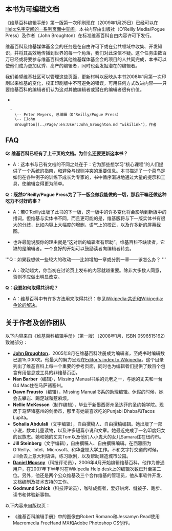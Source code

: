 ## 本书为可编辑文档

《维基百科编辑手册》第一版第一次印刷现在（2009年1月25日）已经可以在[Help:名字空间的一系列页面中查阅](https://zh.wikipedia.org/wiki/Help:名字空间 "wikilink")。本书内容由出版社（O'Reilly
Media/Pogue Press）及作者（John Broughton）在标准维基百科自由内容许可下发行。

维基百科及维基媒体基金会的任务是在自由许可下或在公共领域中收集、开发知识，并将其高效地传播到世界的每一个角落，我们对此深信不疑。这个任务由数百万已经或将要参与维基百科或其他维基媒体基金会的项目的人共同完成，本书可以使他们成为更加优秀、高产的编辑者，同时也会发掘潜在的编辑者。

我们希望维基社区可以管理这些页面，更新材料以反映从本书2008年1月第一次印刷以来维基的变化，校正印刷版中不可避免的错误，可用任何方式改进内容——只要维基百科的编辑者们认为这对其他编辑者或潜在的编辑者很有价值。

  -

      -
        \-- Peter Meyers, 总编辑（O'Reilly/Pogue Press）
        \-- [John
        Broughton](../Page/:en:User:John_Broughton.md "wikilink")，作者

## FAQ

**Q: 维基百科已经有了上千页的文档。为什么还要更新这本书？**

  -
    A：这本书与已有文档的不同之处在于：它为那些想学习“核心课程”的人们提供了一个系统的指南，和避免与规则冲突的重要信息。本书描述了一个菜鸟是如何在各种例子的训练下成长为专家的，书中循序渐进地通过大量的提示和工具，使编辑变得更为简单。

**Q：既然O'Reilly/Pogue Press为了下一版会做我能做的一切，那我干嘛还做这种吃力不讨好的事？**

  -
    A：若O'Reilly出版了此书的下一版，这一版中的许多变化将会影响到新版中的措词。但维基与实体书不同，而且更可能的是，维基版将与下一版实体书有很大的分歧，比如内容上大幅度的增删，语气上的校正，以及许多新的屏幕截图。

<!-- end list -->

  -
    也许最能说服你的理由就是“这对新的编辑者有帮助”。维基百科不缺读者，它缺的是编辑者。一个良好的开始可以鼓励读者向编辑者转变。

'''Q：如果我想做一些较大的改动——比如增加一章或分割一章——该怎么办？ '''

  -
    A：改动越大，你当初在讨论页上发布的内容就越重要。除非大多数人同意，否则不应做出明显改变。

**Q：我要如何取得共识呢？**

  -
    A：维基百科中有许多方法用来取得共识：参见[Wikipedia:共识和](https://zh.wikipedia.org/wiki/Wikipedia:共识 "wikilink")[Wikipedia:争论的解决](https://zh.wikipedia.org/wiki/Wikipedia:争论的解决 "wikilink")。

## 关于作者及创作团队

以下内容来自《维基百科编辑手册》（第一版）（2008年1月，ISBN 0596515162）致谢部分：

  - **[John
    Broughton](../Page/:en:User:John_Broughton.md "wikilink")**，2005年8月在维基百科注册成为编辑者，至成书时编辑数已逾15,000次。他最大的努力呈现在[Editor's
    index to
    Wikipedia](../Page/:en:Wikipedia:Editor's_index_to_Wikipedia.md "wikilink")。这个目录列出了维基百科上每一个重要的参考页面，同时也为编辑者们提供了数百个包含有用信息或工具的非维基页面。
  - **Nan Barber**（编辑），Missing Manual书系的元老之一，与她的丈夫和一台G4 Mac住在马萨诸塞州。
  - **Dawn Frausto**（编辑），Missing Manual书系的助理编辑。休假的时候，她会去攀岩、踢足球和惹麻烦。
  - **Nellie
    McKesson**（制作编辑），毕业于新墨西哥州圣达菲的圣约翰学院。现居于马萨诸塞州的剑桥市，那里有她最喜欢吃的Punjabi
    Dhaba和Tacos Lupita。
  - **Sohaila
    Abdulali**（文字编辑），自由撰稿人、自由撰稿编辑。她出版了一部小说，数本儿童读物，以及许多短篇小说和文章。她最近完成了一名印度妇女的民族志。她和她的丈夫Tom以及他们人小鬼大的女儿Samara住在纽约市。
  - **Jill
    Steinberg**（文字编辑），自由撰稿人、自由撰稿编辑。在西雅图为O'Reilly、Intel、Microsoft、和华盛顿大学工作。不和文字打交道的时候，Jill会去上意大利语课，练习歌剧，以及帮助建造城市公园。
  - **[Daniel
    Mocsny](../Page/:en:User:Teratornis.md "wikilink")**（科技评论员），2006年4月开始编辑维基百科。他作为普通用户，在2007年下半年时在Wikipedia
    Help desk上的编辑次数已升至第二位。另外，他还是两个公众维基及三个合作维基的管理员，他从事软件开发、文档编制及技术支持的工作。
  - **Godmund Schick**（科技评论员），咖啡成瘾者，爱好烘烤、缝被子、跑步、读书和体验新事物。

以下内容来自版权页：

  - 《维基百科编辑手册》中的图像由Robert Romano和Jessamyn Read使用Macromedia FreeHand
    MX和Adobe Photoshop CS创作。